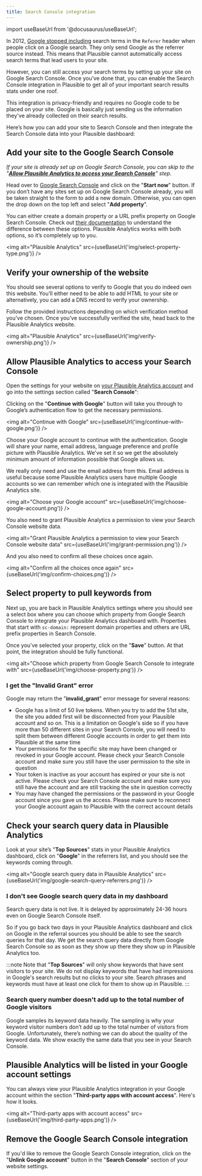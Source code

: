 ```yaml
---
title: Search Console integration
--- 
```


import useBaseUrl from '@docusaurus/useBaseUrl';

In 2012, [Google stopped including](https://webmasters.googleblog.com/2012/03/upcoming-changes-in-googles-http.html) search terms in the `Referer` header when people click on a Google search. They only send Google as the referrer source instead. This means that Plausible cannot automatically access search terms that lead users to your site.

However, you can still access your search terms by setting up your site on Google Search Console. Once you’ve done that, you can enable the Search Console integration in Plausible to get all of your important search results stats under one roof.

This integration is privacy-friendly and requires no Google code to be placed on your site. Google is basically just sending us the information they've already collected on their search results.

Here’s how you can add your site to Search Console and then integrate the Search Console data into your Plausible dashboard:

## Add your site to the Google Search Console

_If your site is already set up on Google Search Console, you can skip to the "**[Allow Plausible Analytics to access your Search Console](#allow-plausible-analytics-to-access-your-search-console)**" step._

Head over to [Google Search Console](https://search.google.com/search-console/) and click on the "**Start now**" button. If you don’t have any sites set up on Google Search Console already, you will be taken straight to the form to add a new domain. Otherwise, you can open the drop down on the top left and select "**Add property**".

You can either create a domain property or a URL prefix property on Google Search Console. Check out [their documentation](https://support.google.com/webmasters/answer/34592?hl=en) to understand the difference between these options. Plausible Analytics works with both options, so it’s completely up to you.

<img alt="Plausible Analytics" src={useBaseUrl('img/select-property-type.png')} />

## Verify your ownership of the website

You should see several options to verify to Google that you do indeed own this website. You’ll either need to be able to add HTML to your site or alternatively, you can add a DNS record to verify your ownership.

Follow the provided instructions depending on which verification method you’ve chosen. Once you’ve successfully verified the site, head back to the Plausible Analytics website.

<img alt="Plausible Analytics" src={useBaseUrl('img/verify-ownership.png')} />

## Allow Plausible Analytics to access your Search Console

Open the settings for your website on [your Plausible Analytics account](https://plausible.io/sites) and go into the settings section called "**Search Console**":

Clicking on the "**Continue with Google**" button will take you through to Google’s authentication flow to get the necessary permissions.

<img alt="Continue with Google" src={useBaseUrl('img/continue-with-google.png')} />

Choose your Google account to continue with the authentication. Google will share your name, email address, language preference and profile picture with Plausible Analytics. We've set it so we get the absolutely minimum amount of information possible that Google allows us. 

We really only need and use the email address from this. Email address is useful because some Plausible Analytics users have multiple Google accounts so we can remember which one is integrated with the Plausible Analytics site.

<img alt="Choose your Google account" src={useBaseUrl('img/choose-google-account.png')} />

You also need to grant Plausible Analytics a permission to view your Search Console website data.

<img alt="Grant Plausible Analytics a permission to view your Search Console website data" src={useBaseUrl('img/grant-permission.png')} />

And you also need to confirm all these choices once again.

<img alt="Confirm all the choices once again" src={useBaseUrl('img/confirm-choices.png')} />

## Select property to pull keywords from

Next up, you are back in Plausible Analytics settings where you should see a select box where you can choose which property from Google Search Console to integrate your Plausible Analytics dashboard with. Properties that start with `sc-domain:` represent domain properties and others are URL prefix properties in Search Console.

Once you’ve selected your property, click on the "**Save**" button. At that point, the integration should be fully functional.

<img alt="Choose which property from Google Search Console to integrate with" src={useBaseUrl('img/choose-property.png')} />

### I get the "Invalid Grant" error

Google may return the "**invalid_grant**" error message for several reasons:

* Google has a limit of 50 live tokens. When you try to add the 51st site, the site you added first will be disconnected from your Plausible account and so on. This is a limitation on Google's side so if you have more than 50 different sites in your Search Console, you will need to split them between different Google accounts in order to get them into Plausible at the same time
* Your permissions for the specific site may have been changed or revoked in your Google account. Please check your Search Console account and make sure you still have the user permission to the site in question
* Your token is inactive as your account has expired or your site is not active. Please check your Search Console account and make sure you still have the account and are still tracking the site in question correctly
* You may have changed the permissions or the password in your Google account since you gave us the access. Please make sure to reconnect your Google account again to Plausible with the correct account details

## Check your search query data in Plausible Analytics

Look at your site’s "**Top Sources**" stats in your Plausible Analytics dashboard, click on "**Google**" in the referrers list, and you should see the keywords coming through.

<img alt="Google search query data in Plausible Analytics" src={useBaseUrl('img/google-search-query-referrers.png')} />

### I don't see Google search query data in my dashboard

Search query data is not live. It is delayed by approximately 24-36 hours even on Google Search Console itself. 

So if you go back two days in your Plausible Analytics dashboard and click on Google in the referral sources you should be able to see the search queries for that day. We get the search query data directly from Google Search Console so as soon as they show up there they show up in Plausible Analytics too.

:::note
Note that "**Top Sources**" will only show keywords that have sent visitors to your site. We do not display keywords that have had impressions in Google's search results but no clicks to your site. Search phrases and keywords must have at least one click for them to show up in Plausible.
:::

### Search query number doesn't add up to the total number of Google visitors

Google samples its keyword data heavily. The sampling is why your keyword visitor numbers don’t add up to the total number of visitors from Google. Unfortunately, there’s nothing we can do about the quality of the keyword data. We show exactly the same data that you see in your Search Console.

## Plausible Analytics will be listed in your Google account settings

You can always view your Plausible Analytics integration in your Google account within the section "**Third-party apps with account access**". Here's how it looks.

<img alt="Third-party apps with account access" src={useBaseUrl('img/third-party-apps.png')} />

## Remove the Google Search Console integration

If you'd like to remove the Google Search Console integration, click on the "**Unlink Google account**" button in the "**Search Console**" section of your website settings.
